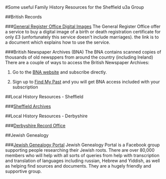 #Some useful Family History Resources for the Sheffield u3a Group

##British Records

###[General Register Office Digital Images](https://www.gro.gov.uk/gro/content/certificates/images/CGOVPublicBeta.pdf)
The General Register Office offer a service to buy a digital image of a birth or death registration certificate for only £3 (unfortunately this service doesn't include marriages). the link is to a document which explains how to use the service.

###British Newspaper Archives (BNA)
The BNA contains scanned copies of thousands of old newsppers from around the country (including Ireland)
There are a couple of ways to access the British Newspaper Archives:

1. Go to the [BNA website](https://www.britishnewspaperarchive.co.uk/) and subscribe directly.

2. Sign up to [Find My Past](https://www.findmypast.co.uk/) and you will get BNA access included with your subscription

##Local History Resources - Sheffield

###[Sheffield Archives](https://www.sheffield.gov.uk/libraries-archives/access-archives-local-studies-library)

##Local History Resources - Derbyshire

###[Derbyshire Record Office](https://www.derbyshire.gov.uk/leisure/record-office/derbyshire-record-office.aspx)


##Jewish Genealogy

###[Jewish Genealogy Portal](https://www.facebook.com/groups/JewishGenealogyPortal)
Jewish Genealogy Portal is a Facebook group supporting people researching their Jewish roots. There are over 80,000 members who will help with all sorts of queries from help with transcription and translation of languages including russian, Hebrew and Yiddish, as well as helping find sources and documents. They are a hugely friendly and supportive group.


